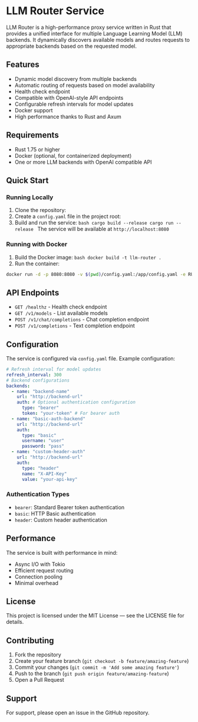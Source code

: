 # LLM Router Service

LLM Router is a high-performance proxy service written in Rust that provides a unified interface for multiple Language Learning Model (LLM) backends. It dynamically discovers available models and routes requests to appropriate backends based on the requested model.

## Features
- Dynamic model discovery from multiple backends
- Automatic routing of requests based on model availability
- Health check endpoint
- Compatible with OpenAI-style API endpoints
- Configurable refresh intervals for model updates
- Docker support
- High performance thanks to Rust and Axum

## Requirements
- Rust 1.75 or higher
- Docker (optional, for containerized deployment)
- One or more LLM backends with OpenAI compatible API

## Quick Start

### Running Locally
1. Clone the repository:
2. Create a `config.yaml` file in the project root:
3. Build and run the service: `bash cargo build --release cargo run --release
` The service will be available at `http://localhost:8080`

### Running with Docker
1. Build the Docker image: `bash docker build -t llm-router .`
2. Run the container:
```bash
docker run -d -p 8080:8080 -v $(pwd)/config.yaml:/app/config.yaml -e RUST_LOG=info --name llm-router llm-router
```
## API Endpoints
- `GET /healthz` - Health check endpoint
- `GET /v1/models` - List available models
- `POST /v1/chat/completions` - Chat completion endpoint
- `POST /v1/completions` - Text completion endpoint

## Configuration
The service is configured via `config.yaml` file. Example configuration:
```yaml
# Refresh interval for model updates
refresh_interval: 300
# Backend configurations
backends:
  - name: "backend-name"
    url: "http://backend-url"
    auth: # Optional authentication configuration
      type: "bearer"
      token: "your-token" # For bearer auth
  - name: "basic-auth-backend"
    url: "http://backend-url"
    auth:
      type: "basic"
      username: "user"
      password: "pass"
  - name: "custom-header-auth"
    url: "http://backend-url"
    auth:
      type: "header"
      name: "X-API-Key"
      value: "your-api-key"

```

### Authentication Types
- `bearer`: Standard Bearer token authentication
- `basic`: HTTP Basic authentication
- `header`: Custom header authentication

## Performance
The service is built with performance in mind:
- Async I/O with Tokio
- Efficient request routing
- Connection pooling
- Minimal overhead

## License
This project is licensed under the MIT License — see the LICENSE file for details.

## Contributing
1. Fork the repository
2. Create your feature branch (`git checkout -b feature/amazing-feature`)
3. Commit your changes (`git commit -m 'Add some amazing feature'`)
4. Push to the branch (`git push origin feature/amazing-feature`)
5. Open a Pull Request

## Support
For support, please open an issue in the GitHub repository.
